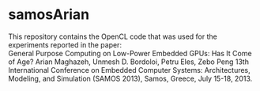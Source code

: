 samosArian
==========

This repository contains the OpenCL code that was used for the experiments reported in the paper:  
General Purpose Computing on Low-Power Embedded GPUs: Has It Come of Age? 
Arian Maghazeh, Unmesh D. Bordoloi, Petru Eles, Zebo Peng
13th International Conference on Embedded Computer Systems: Architectures, Modeling, and Simulation (SAMOS 2013), Samos, Greece, July 15-18, 2013.

